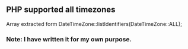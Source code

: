 ## PHP supported all timezones
Array extracted form
DateTimeZone::listIdentifiers(DateTimeZone::ALL);

### Note: I have written it for my own purpose.